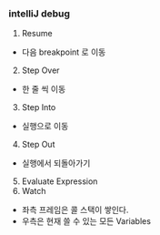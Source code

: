 ### intelliJ debug

1. Resume
  * 다음 breakpoint 로 이동
2. Step Over
  * 한 줄 씩 이동
3. Step Into
  * 실행으로 이동
4. Step Out
  * 실행에서 되돌아가기
5. Evaluate Expression
6. Watch

* 좌측 프레임은 콜 스택이 쌓인다.
* 우측은 현재 쓸 수 있는 모든 Variables
